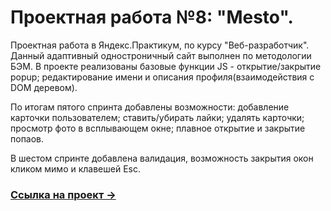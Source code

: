 # Проектная работа №8: "Mesto".
Проектная работа  в Яндекс.Практикум, по курсу "Веб-разработчик". Данный адаптивный одностроничный сайт выполнен по методологии БЭМ. В проекте реализованы базовые функции JS - открытие/закрытие popup; редактирование имени и описания профиля(взаимодействия с DOM деревом).

По итогам пятого спринта добавлены возможности: добавление карточки пользователем; ставить/убирать лайки; удалять карточки; просмотр фото в всплывающем окне; плавное открытие и закрытие попаов.

В шестом спринте добавлена валидация, возможность закрытия окон кликом мимо и клавешей Esc.

### [Ссылка на проект &rarr;](https://baibarsm.github.io/mesto/)
